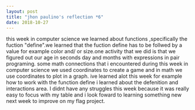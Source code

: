 ```yaml
---
layout: post
title: "jhon paulino's reflection *6"
date: 2018-10-27
---
```



this week in computer science we learned about functions ,specifically the fuction "define".we learned that the fuction define has to be follwed by a value for example color and/ or size.one activity that we did is that we figured out our age in seconds day and months with expressions in pair programing. some math connections that i encountered during this week in computer science we used coordinates to create a game and in math we use coordinates to plot in a graph.
ive learned alot this week for example how to work with the function define i learned about the defenition and interactions area. I didnt have any struggles this week because it was really easy to focus with my table and i look foward to learning something new next week to improve on my flag project.

